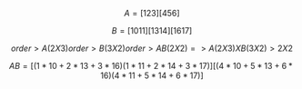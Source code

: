```math
A = [1 2 3]
    [4 5 6]
```

```math

B  = [10 11]
     [13 14]
     [16 17]

```

```math
    order > A(2X3)
    order > B(3X2)
    order > AB(2X2) => A(2X3) X B(3X2) > 2X2
```

```math
AB = [(1*10+2*13+3*16) (1*11+2*14+3*17)]
     [(4*10+5*13+6*16) (4*11+5*14+6*17)]
```
